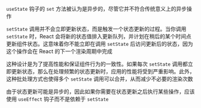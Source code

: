 `useState` 钩子的 `set` 方法被认为是异步的，尽管它并不符合传统意义上的异步操作

`setState` 调用并不会立即更新状态，而是触发一个状态更新的过程。当你调用 `setState` 时，React 会将新的状态值排入更新队列，并计划在稍后的某个时间点更新组件状态。这意味着你不能立即在调用 `setState` 后访问更新后的状态，因为这个操作会在 React 的下一个渲染周期中完成

这种设计是为了提高性能和保证组件行为的一致性。如果每次 `setState` 调用都立即更新状态，那么在处理频繁的状态更新时，应用的性能将受到严重影响。此外，这种批处理方式也使得多个 `setState` 调用可以合并，从而减少不必要的渲染次数

由于状态更新可能是异步的，因此如果你需要在状态更新之后执行某些操作，应该使用 `useEffect` 钩子而不是依赖于 `setState` 